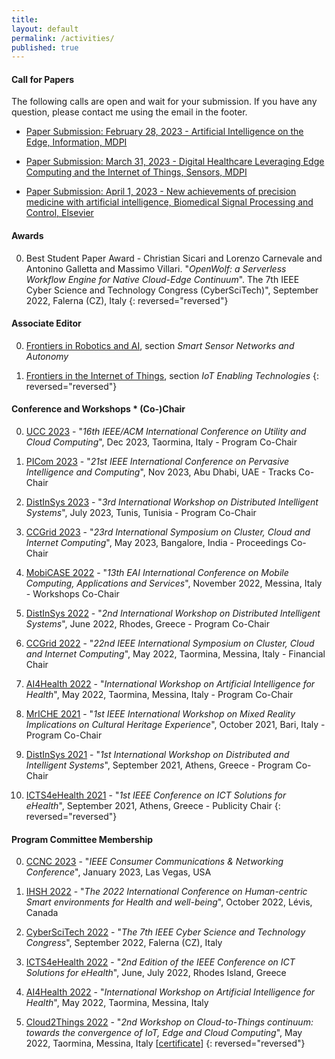```yaml
---
title:
layout: default
permalink: /activities/
published: true
---
```


#### Call for Papers
The following calls are open and wait for your submission. If you have any question, please contact me using the email in the footer.

- [Paper Submission: February 28, 2023 - Artificial Intelligence on the Edge, Information, MDPI](https://www.mdpi.com/journal/information/special_issues/AI_on_the_edge)

- [Paper Submission: March 31, 2023 - Digital Healthcare Leveraging Edge Computing and the Internet of Things, Sensors, MDPI](https://www.mdpi.com/journal/sensors/special_issues/digihealth_IoT)

- [Paper Submission: April 1, 2023 - New achievements of precision medicine with artificial intelligence, Biomedical Signal Processing and Control, Elsevier](https://www.sciencedirect.com/journal/biomedical-signal-processing-and-control/about/call-for-papers)

#### Awards
0. Best Student Paper Award - Christian Sicari and Lorenzo Carnevale and Antonino Galletta and Massimo Villari. "*OpenWolf: a Serverless Workflow Engine for Native Cloud-Edge Continuum*". The 7th IEEE Cyber Science and Technology Congress (CyberSciTech)", September 2022, Falerna (CZ), Italy
{: reversed="reversed"}

#### Associate Editor
0. [Frontiers in Robotics and AI](https://www.frontiersin.org/journals/robotics-and-ai/sections/smart-sensor-networks-and-autonomy), section <i>Smart Sensor Networks and Autonomy</i>

0. [Frontiers in the Internet of Things](https://www.frontiersin.org/journals/the-internet-of-things/sections/iot-enabling-technologies), section <i>IoT Enabling Technologies</i>
{: reversed="reversed"}

#### Conference and Workshops * (Co-)Chair
0. [UCC 2023](https://ucc-conference.org/) - "<i>16th IEEE/ACM International Conference on Utility and Cloud Computing</i>", Dec 2023, Taormina, Italy - Program Co-Chair

0. [PICom 2023](https://icnetlab.org/cyber-science2023/picom/index.html) - "<i>21st IEEE International Conference on Pervasive Intelligence and Computing</i>", Nov 2023, Abu Dhabi, UAE - Tracks Co-Chair

0. [DistInSys 2023](https://fcrlab.unime.it/calls/distinsys2023) - "<i>3rd International Workshop on Distributed Intelligent Systems</i>", July 2023, Tunis, Tunisia - Program Co-Chair

0. [CCGrid 2023](https://ccgrid2023.iisc.ac.in/) - "<i>23rd International Symposium on Cluster, Cloud and Internet Computing</i>", May 2023, Bangalore, India - Proceedings Co-Chair

0. [MobiCASE 2022](https://mobicase.eai-conferences.org/2022) - "<i>13th EAI International Conference on Mobile Computing, Applications and Services</i>", November 2022, Messina, Italy - Workshops Co-Chair

0. [DistInSys 2022](https://fcrlab.unime.it/calls/distinsys2022) - "<i>2nd International Workshop on Distributed Intelligent Systems</i>", June 2022, Rhodes, Greece - Program Co-Chair

0. [CCGrid 2022](https://fcrlab.unime.it/ccgrid22) - "<i>22nd IEEE International Symposium on Cluster, Cloud and Internet Computing</i>", May 2022, Taormina, Messina, Italy - Financial Chair

0. [AI4Health 2022](https://www.ai4health.icar.cnr.it/ai4health2022/index.html) - "<i>International Workshop on Artificial Intelligence for Health</i>", May 2022, Taormina, Messina, Italy - Program Co-Chair

0. [MrICHE 2021](https://fcrlab.unime.it/calls/mriche2021) - "<i>1st IEEE International Workshop on Mixed Reality Implications on Cultural Heritage Experience</i>", October 2021, Bari, Italy - Program Co-Chair

0. [DistInSys 2021](https://fcrlab.unime.it/calls/distinsys2021) - "<i>1st International Workshop on Distributed and Intelligent Systems</i>", September 2021, Athens, Greece - Program Co-Chair

0. [ICTS4eHealth 2021](https://www.icts4ehealth.icar.cnr.it/ICTS4eHealth2021/index.html) - "<i>1st IEEE Conference on ICT Solutions for eHealth</i>", September 2021, Athens, Greece - Publicity Chair
{: reversed="reversed"}

#### Program Committee Membership
0. [CCNC 2023](https://ccnc2023.ieee-ccnc.org/) - "<i>IEEE Consumer Communications & Networking Conference</i>", January 2023, Las Vegas, USA

0. [IHSH 2022](https://ihsh2022.uqar.ca/) - "<i>The 2022 International Conference on Human-centric Smart environments for Health and well-being</i>", October 2022, Lévis, Canada

0. [CyberSciTech 2022](http://cyber-science.org/2022/cyberscitech/) - "<i>The 7th IEEE Cyber Science and Technology Congress</i>", September 2022, Falerna (CZ), Italy

0. [ICTS4eHealth 2022](https://icts4ehealth.icar.cnr.it/) - "<i>2nd Edition of the IEEE Conference on ICT Solutions for eHealth</i>", June, July 2022, Rhodes Island, Greece

0. [AI4Health 2022](https://www.ai4health.icar.cnr.it/) - "<i>International Workshop on Artificial Intelligence for Health</i>", May 2022, Taormina, Messina, Italy

0. [Cloud2Things 2022](https://cloud2things2022.netsons.org) - "<i>2nd Workshop on Cloud-to-Things continuum: towards the convergence of IoT, Edge and Cloud Computing</i>", May 2022, Taormina, Messina, Italy [[certificate](https://drive.google.com/file/d/1tR7AiEKAzVlR0Z5y8EHwjZcD36Pztheb/view?usp=sharing)]
{: reversed="reversed"}

<!-- #### Member of Editorial Board, Guest Editor -->
<!-- 0. [Digital Healthcare Leveraging Edge Computing and the Internet of Things, Sensors, MDPI](https://www.mdpi.com/journal/sensors/special_issues/digihealth_IoT) -->
<!-- {: reversed="reversed"} -->
